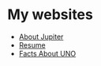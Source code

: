 <!Doctype html>
<html = lang "en">
<head>
	<meta charset="utf-8">
</head>
<body>
	<h1>My websites</h1>
	<nav>
		<ul>
			<li><a href="https://adam893-o.github.io/Project-1/"target="_blank">About Jupiter</a></li>
			<li><a href="https://adam893-o.github.io/Resume/"target="_blank">Resume</a></li>
			<li><a href="https://adam893-o.github.io/Project-1-UNO/"target="_blank">Facts About UNO</a></li>
		</ul>
	</nav>
</body>
</html>
